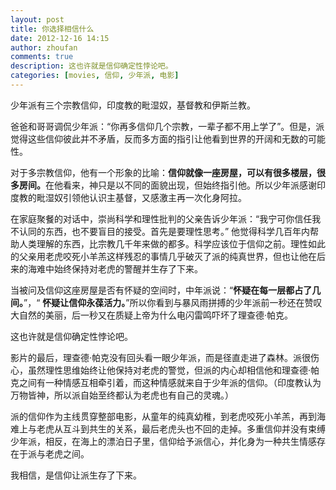 ```yaml
---
layout: post
title: 你选择相信什么
date: 2012-12-16 14:15
author: zhoufan
comments: true   
description: 这也许就是信仰确定性悖论吧。
categories: [movies, 信仰, 少年派, 电影]
---
```

少年派有三个宗教信仰，印度教的毗湿奴，基督教和伊斯兰教。

爸爸和哥哥调侃少年派：“你再多信仰几个宗教，一辈子都不用上学了”。但是，派觉得这些信仰彼此并不矛盾，反而多方面的指引让他看到世界的开阔和无数的可能性。

对于多宗教信仰，他有一个形象的比喻：<strong>信仰就像一座房屋，可以有很多楼层，很多房间。</strong>在他看来，神只是以不同的面貌出现，但始终指引他。所以少年派感谢印度教的毗湿奴引领他认识主基督，又感激主再一次化身阿拉。

在家庭聚餐的对话中，崇尚科学和理性批判的父亲告诉少年派：“我宁可你信任我不认同的东西，也不要盲目的接受。首先是要理性思考。” 他觉得科学几百年内帮助人类理解的东西，比宗教几千年来做的都多。科学应该位于信仰之前。理性如此的父亲用老虎咬死小羊羔这样残忍的事情几乎破灭了派的纯真世界，但也让他在后来的海难中始终保持对老虎的警醒并生存了下来。

当被问及信仰这座房屋是否有怀疑的空间时，中年派说：“<strong>怀疑在每一层都占了几间。</strong>”，“ <strong>怀疑让信仰永葆活力。</strong>”所以你看到与暴风雨拼搏的少年派前一秒还在赞叹大自然的美丽，后一秒又在质疑上帝为什么电闪雷鸣吓坏了理查德·帕克。

这也许就是信仰确定性悖论吧。

影片的最后，理查德·帕克没有回头看一眼少年派，而是径直走进了森林。派很伤心，虽然理性思维始终让他保持对老虎的警觉，但派的内心却相信他和理查德·帕克之间有一种情感互相牵引着，而这种情感就来自于少年派的信仰。（印度教认为万物皆神，所以派自始至终都认为老虎也有自己的灵魂。）

派的信仰作为主线贯穿整部电影，从童年的纯真幼稚，到老虎咬死小羊羔，再到海难上与老虎从互斗到共生的关系，最后老虎头也不回的走掉。多重信仰并没有束缚少年派，相反，在海上的漂泊日子里，信仰给予派信心，并化身为一种共生情感存在于派与老虎之间。

我相信，是信仰让派生存了下来。
